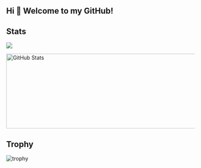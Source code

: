 ## Hi 👋 Welcome to my GitHub!

<!--
**DaiIshida4869/DaiIshida4869** is a ✨ _special_ ✨ repository because its `README.md` (this file) appears on your GitHub profile.

Here are some ideas to get you started:

- 🔭 I’m currently working on ...
- 🌱 I’m currently learning ...
- 👯 I’m looking to collaborate on ...
- 🤔 I’m looking for help with ...
- 💬 Ask me about ...
- 📫 How to reach me: ...
- 😄 Pronouns: ...
- ⚡ Fun fact: ...
-->

## Stats
![](http://github-profile-summary-cards.vercel.app/api/cards/profile-details?username=DaiIshida4869&theme=gruvbox)
<p align=“left”> 
    <img alt="GitHub Stats" height="200px" width="800px" src="https://github-readme-stats.vercel.app/api?username=DaiIshida4869&theme=onedark&show_icons=true" />
</p>

## Trophy
![trophy](https://github-profile-trophy.vercel.app/?username=DaiIshida4869&theme=gruvbox)

